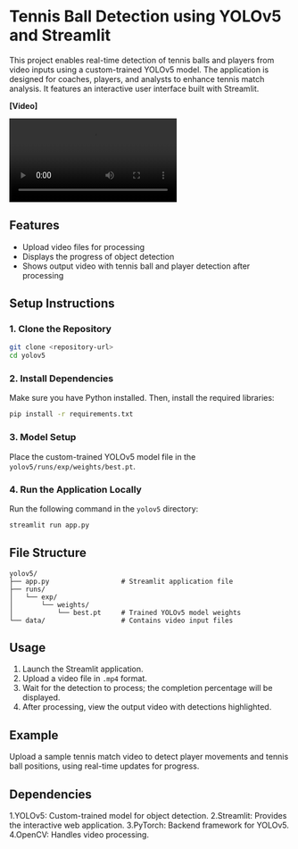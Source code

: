 # Tennis Ball Detection using YOLOv5 and Streamlit

This project enables real-time detection of tennis balls and players from video inputs using a custom-trained YOLOv5 model. The application is designed for coaches, players, and analysts to enhance tennis match analysis. It features an interactive user interface built with Streamlit.

**[Video]**

<video controls>
  <source src="https://github.com/Amruth-varsh/Infosys-spring-board-5.0/blob/main/Processed%20Video.mp4?raw=true" type="video/mp4">
  Your browser does not support the video tag.
</video>


## Features

- Upload video files for processing
- Displays the progress of object detection
- Shows output video with tennis ball and player detection after processing

## Setup Instructions

### 1. Clone the Repository

```bash
git clone <repository-url>
cd yolov5
```

### 2. Install Dependencies

Make sure you have Python installed. Then, install the required libraries:

```bash
pip install -r requirements.txt
```

### 3. Model Setup

Place the custom-trained YOLOv5 model file in the `yolov5/runs/exp/weights/best.pt`.

### 4. Run the Application Locally

Run the following command in the `yolov5` directory:

```bash
streamlit run app.py
```

## File Structure

```
yolov5/
├── app.py                  # Streamlit application file
├── runs/
│   └── exp/
│       └── weights/
│           └── best.pt     # Trained YOLOv5 model weights
└── data/                   # Contains video input files
```

## Usage

1. Launch the Streamlit application.
2. Upload a video file in `.mp4` format.
3. Wait for the detection to process; the completion percentage will be displayed.
4. After processing, view the output video with detections highlighted.

## Example

Upload a sample tennis match video to detect player movements and tennis ball positions, using real-time updates for progress.

## Dependencies

1.YOLOv5: Custom-trained model for object detection.
2.Streamlit: Provides the interactive web application.
3.PyTorch: Backend framework for YOLOv5.
4.OpenCV: Handles video processing.
